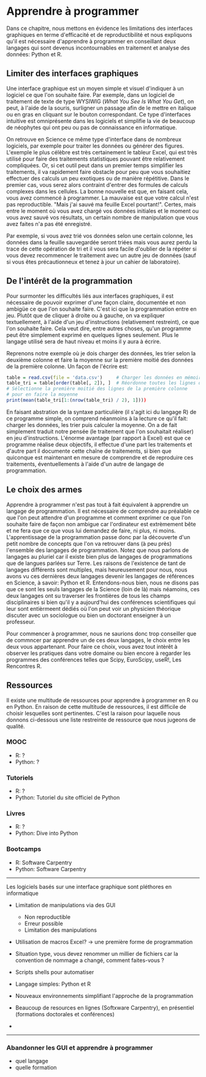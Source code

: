 
# Apprendre à programmer

Dans ce chapitre, nous mettons en évidence les limitations des interfaces
graphiques en terme d'efficacité et de reproductibilité et nous expliquons
qu'il est nécessaire d'apprendre à programmer en conseillant deux langages qui
sont devenus incontournables en traitement et analyse des données: Python et R.


## Limiter des interfaces graphiques

Une interface graphique est un moyen simple et visuel d'indiquer à un logiciel
ce que l'on souhaite faire. Par exemple, dans un logiciel de traitement de
texte de type WYSIWIG (*What You See Is What You Get*), on peut, à l'aide de la
souris, surligner un passage afin de le mettre en italique ou en gras en
cliquant sur le bouton correspondant. 
Ce type d'interfaces intuitive est omniprésente dans les logiciels et 
simplifie la vie de beaucoup de néophytes qui ont peu ou pas de connaissance 
en informatique. 

On retrouve en Science ce même type d'interface dans de nombreux logiciels, 
par exemple pour traiter les données ou générer des figures. 
L'exemple le plus célèbre est très certainement le tableur Excel, qui
est très utilisé pour faire des traitements statistiques pouvant être relativement
compliquées. 
Or, si cet outil peut dans un premier temps simplifier les traitements, 
il va rapidement faire obstacle pour peu que vous souhaitiez effectuer 
des calculs un peu exotiques ou de manière répétitive. 
Dans le premier cas, vous serez alors contraint d'entrer des formules 
de calculs complexes dans les cellules. 
La bonne nouvelle est que, en faisant cela, vous avez commencé à programmer. 
La mauvaise est que votre calcul n'est pas reproductible. 
"Mais j'ai sauvé ma feuille Excel pourtant!". 
Certes, mais entre le moment où vous avez chargé vos données initiales et 
le moment ou vous avez sauvé vos résultats, un certain nombre de
manipulation que vous avez faites n'a pas été enregistré. 

Par exemple, si vous avez trié vos données selon une certain colonne, 
les données dans la feuille sauvegardée seront triées mais vous aurez 
perdu la trace de cette opération de tri et il vous sera facile d'oublier
de la répéter si vous devez recommencer le traitement avec un autre jeu de données 
(sauf si vous êtes précautionneux et tenez à jour un cahier de laboratoire).


## De l'intérêt de la programmation

Pour surmonter les difficultés liés aux interfaces graphiques, il est
nécessaire de pouvoir exprimer d'une façon claire, documentée et non ambigüe
ce que l'on souhaite faire. 
C'est ici que la programmation entre en jeu. 
Plutôt que de cliquer à droite ou à gauche, on va expliquer textuellement,
à l'aide d'un jeu d'instructions (relativement restreint), ce que l'on souhaite
faire. 
Cela veut dire, entre autres choses, qu'un programme peut être simplement
exprimé en quelques lignes seulement. 
Plus le langage utilisé sera de haut niveau et moins il y aura à écrire. 

Reprenons notre exemple où je dois charger des données, les trier selon la 
deuxième colonne et faire la moyenne sur la première moitié des données
de la première colonne. 
Un façon de l'écrire est:

``` r
table = read.csv(file = 'data.csv')     # Charger les données en mémoire
table_tri = table[order(table[, 2]), ]  # Réordonne toutes les lignes du tableau
# Sélectionne la première moitié des lignes de la première colonne
# pour en faire la moyenne
print(mean(table_tri[1:(nrow(table_tri) / 2), 1])))
```

En faisant abstration de la syntaxe particulière (il s'agit ici du langage R)
de ce programme simple, on comprend néanmoins à la lecture ce qu'il fait:
charger les données, les trier puis calculer la moyenne. On a de fait
simplement traduit notre pensée (le traitement que l'on souhaitait réaliser) en
jeu d'instructions. L'énorme avantage (par rapport à Excel) est que ce
programme réalise deux objectifs, il effectue d'une part les traitements et
d'autre part il documente cette chaîne de traitements, si bien que quiconque
est maintenant en mesure de comprendre et de reproduire ces traitements,
éventuellements à l'aide d'un autre de langage de programmation.


## Le choix des armes

Apprendre à programmer n'est pas tout à fait équivalent à apprendre un langage
de programmation. Il est nécessaire de comprendre au préalable ce que l'on peut
attendre d'un programme et comment exprimer ce que l'on souhaite faire de façon
non ambigue car l'ordinateur est extrèmement bête et ne fera que ce que vous
lui demandez de faire, ni plus, ni moins. L'apprentissage de la programmation
passe donc par la découverte d'un petit nombre de concepts que l'on va
retrouver dans (à peu près) l'ensemble des langages de programmation. Notez que
nous parlons de langages au pluriel car il existe bien plus de langages de
programmations que de langues parlées sur Terre. Les raisons de l'existence de
tant de langages différents sont multiples, mais heureusement pour nous, nous
avons vu ces dernières deux langages devenir les langages de références en
Science, à savoir: Python et R. Entendons-nous bien, nous ne disons pas que ce
sont les seuls langages de la Science (loin de là) mais néamoins, ces deux
langages ont su traverser les frontières de tous les champs disciplinaires si
bien qu'il y a aujourd'hui des conférences scientifiques qui leur sont
entièrmeent dédiés où l'on peut voir un physicien théorique discuter avec un
sociologue ou bien un doctorant enseigner à un professeur.

Pour commencer à programmer, nous ne saurions donc trop conseiller que de
commncer par apprendre un de ces deux langages, le choix entre les deux vous
appartenant. Pour faire ce choix, vous avez tout intèrêt à observer les
pratiques dans votre domaine ou bien encore à regarder les programmes des
conférences telles que Scipy, EuroScipy, useR!, Les Rencontres R.


## Ressources

Il existe une multitude de ressources pour apprendre à programmer en R ou en
Python. En raison de cette multitude de ressources, il est difficile de choisir
lesquelles sont pertinentes. C'est la raison pour laquelle nous donnons
ci-dessous une liste restreinte de ressource que nous jugeons de qualité.

### MOOC

* R: ?
* Python: ?


### Tutoriels

* R: ?
* Python: Tutoriel du site officiel de Python 


### Livres

* R: ?
* Python: Dive into Python

### Bootcamps

* R: Software Carpentry
* Python: Software Carpentry




---

Les logiciels basés sur une interface graphique sont pléthores en informatique


* Limitation de manipulations via des GUI
  * Non reproductible 
  * Erreur possible
  * Limitation des manipulations
* Utilisation de macros Excel? -> une première forme de programmation

* Situation type, vous devez renommer un millier de fichiers car la
  convention de nommage a changé, comment faites-vous ?
* Scripts shells pour automatiser 

* Langage simples: Python et R
* Nouveaux environnements simplifiant l'approche de la programmation

* Beaucoup de resources en lignes (Softxware Carpentry), en présentiel
  (formations doctorales et conférences)
* 


--- 

### Abandonner les GUI et apprendre à programmer
* quel langage
* quelle formation
